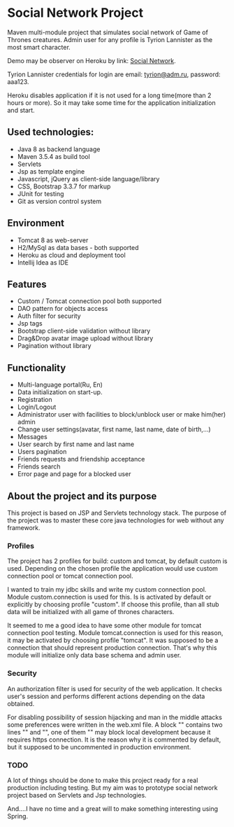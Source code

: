 # Social Network Project
Maven multi-module project that simulates social network of Game of Thrones creatures.
Admin user for any profile is Tyrion Lannister as the most smart character. 

Demo may be observer on Heroku by link: [Social Network](https://dcsocial.herokuapp.com).

Tyrion Lannister credentials for login are email: tyrion@adm.ru, password: aaa123.

Heroku disables application if it is not used for a long time(more than 2 hours or more). So it may
take some time for the application initialization and start. 

## Used technologies:
* Java 8 as backend language
* Maven 3.5.4 as build tool
* Servlets 
* Jsp as template engine
* Javascript, jQuery as client-side language/library
* CSS, Bootstrap 3.3.7 for markup
* JUnit for testing
* Git as version control system

## Environment
* Tomcat 8 as web-server
* H2/MySql as data bases - both supported
* Heroku as cloud and deployment tool
* Intellij Idea as IDE

## Features
* Custom / Tomcat connection pool both supported
* DAO pattern for objects access
* Auth filter for security
* Jsp tags
* Bootstrap client-side validation without library
* Drag&Drop avatar image upload without library
* Pagination without library

## Functionality
* Multi-language portal(Ru, En)
* Data initialization on start-up.
* Registration
* Login/Logout
* Administrator user with facilities to block/unblock user or make him(her) admin
* Change user settings(avatar, first name, last name, date of birth,...)
* Messages
* User search by first name and last name 
* Users pagination
* Friends requests and friendship acceptance
* Friends search
* Error page and page for a blocked user

## About the project and its purpose
This project is based on JSP and Servlets technology stack. 
The purpose of the project was to master these core java technologies for web without any framework.

### Profiles
The project has 2 profiles for build: custom and tomcat, by default custom is used.
Depending on the chosen profile the application would use custom connection pool or tomcat connection pool. 

I wanted to train my jdbc skills and write my custom connection pool. Module custom.connection is used for
this. Is is activated by default or explicitly by choosing profile "custom". If choose this profile, than all stub data
will be initialized with all game of thrones characters.

It seemed to me a good idea to have some other module for tomcat connection pool testing. 
Module tomcat.connection is used for this reason, it may be activated by choosing profile "tomcat". 
It was supposed to be a connection that should represent production connection. 
That's why this module will initialize only data base schema and admin user.

### Security
An authorization filter is used for security of the web application. It checks user's session and performs different actions
depending on the data obtained.

For disabling possibility of session hijacking and man in the middle attacks some preferences were written in the web.xml file.
A block "<session-config>" contains two lines "<http-only>" and "<secure>", one of them "<secure>" may block local development
because it requires https connection. It is the reason why it is commented by default, but it supposed to be uncommented in
production environment.


### TODO
A lot of things should be done to make this project ready for a real production including testing.
But my aim was to prototype social network project based on Servlets and Jsp technologies.

And....I have no time and a great will to make something interesting using Spring.
